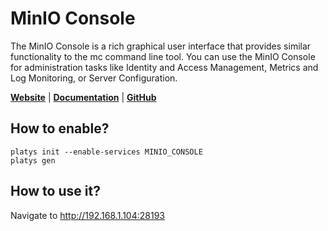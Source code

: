 # MinIO Console

The MinIO Console is a rich graphical user interface that provides similar functionality to the mc command line tool. You can use the MinIO Console for administration tasks like Identity and Access Management, Metrics and Log Monitoring, or Server Configuration.

**[Website](https://min.io/)** | **[Documentation](https://docs.min.io/minio/baremetal/console/minio-console.html)** | **[GitHub](https://github.com/minio/console)**

## How to enable?

```
platys init --enable-services MINIO_CONSOLE
platys gen
```

## How to use it?

Navigate to <http://192.168.1.104:28193>


